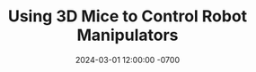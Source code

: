 ---
title: "Using 3D Mice to Control Robot Manipulators"
date: 2024-03-01 12:00:00 -0700
featured_image: /assets/images/projects/3d-mice.webp
categories: ["research", "robotics"]
description: |
  We explore how 3D mice can be used to control robot manipulators. We show how 3D mice can be used to control a robot manipulator in a 3D environment.
citation_keys: [dhat2024mice]
---